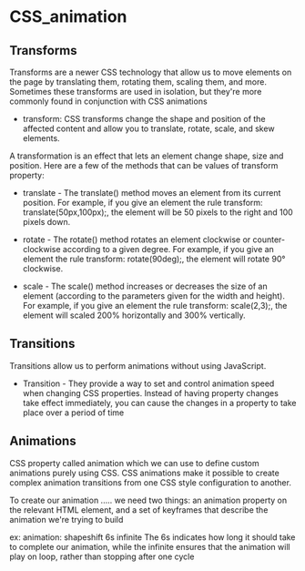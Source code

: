 # CSS_animation
## Transforms
Transforms are a newer CSS technology that allow us to move elements on the page by translating them, rotating them, scaling them, and more. Sometimes these transforms are used in isolation, but they're more commonly found in conjunction with CSS animations

- transform: CSS transforms change the shape and position of the affected content and allow you
to translate, rotate, scale, and skew elements.

A transformation is an effect that lets an element change shape, size and position. Here are a few of the methods that can be values of transform property:

- translate - The translate() method moves an element from its current position. For example, if you give an element the rule transform: translate(50px,100px);, the element will be 50 pixels to the right and 100 pixels down.

- rotate - The rotate() method rotates an element clockwise or counter-clockwise according to a given degree. For example, if you give an element the rule transform: rotate(90deg);, the element will rotate 90° clockwise.

- scale - The scale() method increases or decreases the size of an element (according to the parameters given for the width and height). For example, if you give an element the rule transform: scale(2,3);, the element will scaled 200% horizontally and 300% vertically.

## Transitions
Transitions allow us to perform animations without using JavaScript.

- Transition - They provide a way to set and control animation speed when changing CSS properties. Instead of having property changes take effect immediately, you can cause the changes in a property to take place over a period of time

## Animations
CSS property called animation which we can use to define custom animations purely using CSS. CSS animations make it possible to create complex animation transitions from one CSS style configuration to another.

To create our animation ..... we need two things: an animation property on the relevant HTML element, and a set of keyframes that describe the animation we're trying to build

ex: animation: shapeshift 6s infinite
The 6s indicates how long it should take to complete our animation, while the infinite ensures that the animation will play on loop, rather than stopping after one cycle
